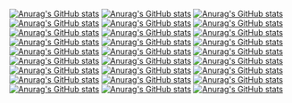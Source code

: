 [![Anurag's GitHub stats](https://github-readme-stats.vercel.app/api?username=beths-passiv)](https://github.com/anuraghazra/github-readme-stats)
[![Anurag's GitHub stats](https://github-readme-stats.vercel.app/api?username=bhamal-passiv)](https://github.com/anuraghazra/github-readme-stats)
[![Anurag's GitHub stats](https://github-readme-stats.vercel.app/api?username=cliffl-passiv)](https://github.com/anuraghazra/github-readme-stats)
[![Anurag's GitHub stats](https://github-readme-stats.vercel.app/api?username=craigc-passiv)](https://github.com/anuraghazra/github-readme-stats)
[![Anurag's GitHub stats](https://github-readme-stats.vercel.app/api?username=davek-passiv)](https://github.com/anuraghazra/github-readme-stats)
[![Anurag's GitHub stats](https://github-readme-stats.vercel.app/api?username=edwinc-passiv)](https://github.com/anuraghazra/github-readme-stats)
[![Anurag's GitHub stats](https://github-readme-stats.vercel.app/api?username=gaayathrim-passiv)](https://github.com/anuraghazra/github-readme-stats)
[![Anurag's GitHub stats](https://github-readme-stats.vercel.app/api?username=hedla-passiv)](https://github.com/anuraghazra/github-readme-stats)
[![Anurag's GitHub stats](https://github-readme-stats.vercel.app/api?username=jamesm-passiv)](https://github.com/anuraghazra/github-readme-stats)
[![Anurag's GitHub stats](https://github-readme-stats.vercel.app/api?username=jenkins-passiv)](https://github.com/anuraghazra/github-readme-stats)
[![Anurag's GitHub stats](https://github-readme-stats.vercel.app/api?username=johnf-passiv)](https://github.com/anuraghazra/github-readme-stats)
[![Anurag's GitHub stats](https://github-readme-stats.vercel.app/api?username=joshuam-passiv)](https://github.com/anuraghazra/github-readme-stats)
[![Anurag's GitHub stats](https://github-readme-stats.vercel.app/api?username=lizl-passiv)](https://github.com/anuraghazra/github-readme-stats)
[![Anurag's GitHub stats](https://github-readme-stats.vercel.app/api?username=mbrown-passiv)](https://github.com/anuraghazra/github-readme-stats)
[![Anurag's GitHub stats](https://github-readme-stats.vercel.app/api?username=miker-passiv)](https://github.com/anuraghazra/github-readme-stats)
[![Anurag's GitHub stats](https://github-readme-stats.vercel.app/api?username=mrpassiv)](https://github.com/anuraghazra/github-readme-stats)
[![Anurag's GitHub stats](https://github-readme-stats.vercel.app/api?username=peter-passiv)](https://github.com/anuraghazra/github-readme-stats)
[![Anurag's GitHub stats](https://github-readme-stats.vercel.app/api?username=pshewring-passiv)](https://github.com/anuraghazra/github-readme-stats)
[![Anurag's GitHub stats](https://github-readme-stats.vercel.app/api?username=puneethag-passiv)](https://github.com/anuraghazra/github-readme-stats)
[![Anurag's GitHub stats](https://github-readme-stats.vercel.app/api?username=reeces-passiv)](https://github.com/anuraghazra/github-readme-stats)
[![Anurag's GitHub stats](https://github-readme-stats.vercel.app/api?username=rhernik-passiv)](https://github.com/anuraghazra/github-readme-stats)
[![Anurag's GitHub stats](https://github-readme-stats.vercel.app/api?username=rrowley-passiv)](https://github.com/anuraghazra/github-readme-stats)
[![Anurag's GitHub stats](https://github-readme-stats.vercel.app/api?username=scottw-passiv)](https://github.com/anuraghazra/github-readme-stats)
[![Anurag's GitHub stats](https://github-readme-stats.vercel.app/api?username=shaunb-passiv)](https://github.com/anuraghazra/github-readme-stats)
[![Anurag's GitHub stats](https://github-readme-stats.vercel.app/api?username=snehas-passiv)](https://github.com/anuraghazra/github-readme-stats)
[![Anurag's GitHub stats](https://github-readme-stats.vercel.app/api?username=staylor-passiv)](https://github.com/anuraghazra/github-readme-stats)
[![Anurag's GitHub stats](https://github-readme-stats.vercel.app/api?username=tara-passiv)](https://github.com/anuraghazra/github-readme-stats)
